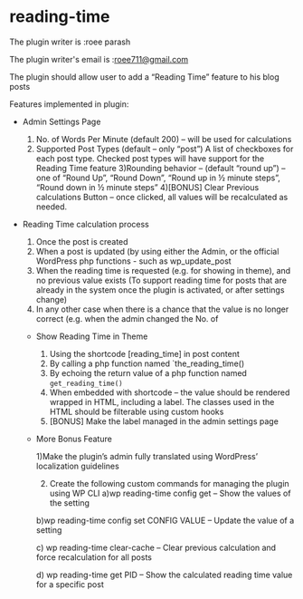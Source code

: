 # reading-time
The plugin writer is :roee parash

The plugin writer's email is :roee711@gmail.com

The plugin should allow user to add a “Reading Time” feature to his blog  posts

Features implemented in plugin:

* Admin Settings Page
    1) No. of Words Per Minute (default 200) – will be used for calculations
    2) Supported Post Types (default – only “post”)
       A list of checkboxes for each post type. Checked post types will have support for 
       the Reading Time feature
    3)Rounding behavior – (default “round up”) – one of “Round Up”, “Round Down”, 
    “Round up in ½ minute steps”, “Round down in ½ minute steps”
    4)[BONUS] Clear Previous calculations Button – once clicked, all values will be 
    recalculated as needed.

* Reading Time calculation process
    1) Once the post is created
    2) When a post is updated (by using either the Admin, or the official WordPress php functions - such as wp_update_post
    3) When the reading time is requested (e.g. for showing in theme), and no previous value exists (To support reading time for posts that are already in the system once the            plugin is activated, or after settings change)
    4) In any other case when there is a chance that the value is no longer correct (e.g. when the admin changed the No. of
  
  * Show Reading Time in Theme
      1) Using the shortcode [reading_time] in post content
      2) By calling a php function named `the_reading_time()
      3) By echoing the return value of a php function named `get_reading_time()`
      5) When embedded with shortcode – the value should be rendered wrapped in
          HTML, including a label. The classes used in the HTML should be filterable 
          using custom hooks
      5) [BONUS] Make the label managed in the admin settings page

  * More Bonus Feature
  
     1)Make the plugin’s admin fully translated using WordPress’ localization 
      guidelines
      
    2) Create the following custom commands for managing the plugin using WP CLI
      a)wp reading-time config get – Show the values of the setting
      
      b)wp reading-time config set CONFIG VALUE – Update the value of a setting
      
      c)  wp reading-time clear-cache – Clear previous calculation and force 
recalculation for all posts

    d) wp reading-time get PID – Show the calculated reading time value for a 
specific post


   
